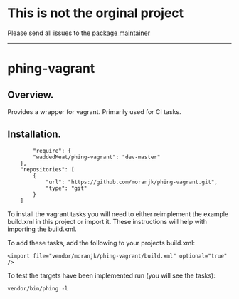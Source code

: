 # This is not the orginal project

Please send all issues to the [package maintainer](https://github.com/nickschuch/phing-vagrant)

-------------------------------------------

phing-vagrant
=======================


## Overview.

Provides a wrapper for vagrant. Primarily used for CI tasks.

## Installation.

```
        "require": {
        "waddedMeat/phing-vagrant": "dev-master"
    },
    "repositories": [
        {
            "url": "https://github.com/moranjk/phing-vagrant.git",
            "type": "git"
        }
    ]
```

To install the vagrant tasks you will need to either reimplement the example
build.xml in this project or import it. These instructions will help with
importing the build.xml.


To add these tasks, add the following to your projects build.xml:

```
<import file="vendor/moranjk/phing-vagrant/build.xml" optional="true" />
```

To test the targets have been implemented run (you will see the tasks):

```
vendor/bin/phing -l
```
